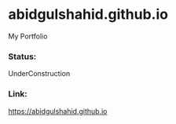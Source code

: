 # abidgulshahid.github.io
My Portfolio

### Status:
UnderConstruction

### Link:
https://abidgulshahid.github.io
